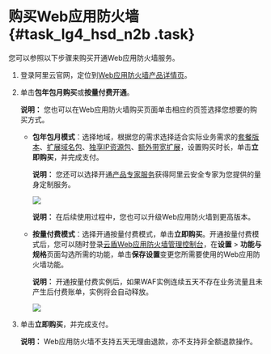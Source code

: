 # 购买Web应用防火墙 {#task_lg4_hsd_n2b .task}

您可以参照以下步骤来购买开通Web应用防火墙服务。

1.  登录阿里云官网，定位到[Web应用防火墙产品详情页](http://www.aliyun.com/product/waf)。 
2.  单击**包年包月购买**或**按量付费开通**。 

    **说明：** 您也可以在Web应用防火墙购买页面单击相应的页签选择您想要的购买方式。

    -   **包年包月模式**：选择地域，根据您的需求选择适合实际业务需求的[套餐版本](cn.zh-CN/产品定价/开通WAF/WAF各版本功能说明.md#)、[扩展域名包](cn.zh-CN/产品定价/开通WAF/扩展域名包.md#)、[独享IP资源包](cn.zh-CN/产品定价/开通WAF/独享IP包.md#)、[额外带宽扩展](cn.zh-CN/产品定价/开通WAF/额外带宽扩展说明.md#)，设置购买时长，单击**立即购买**，并完成支付。

        **说明：** 您还可以选择开通[产品专家服务](https://help.aliyun.com/document_detail/66961.html)获得阿里云安全专家为您提供的量身定制服务。

        ![](http://static-aliyun-doc.oss-cn-hangzhou.aliyuncs.com/assets/img/15539/15483839257280_zh-CN.png)

        **说明：** 在后续使用过程中，您也可以升级Web应用防火墙到更高版本。

    -   **按量付费模式**：选择开通按量付费模式，单击**立即购买**。开通按量付费模式后，您可以随时登录[云盾Web应用防火墙管理控制台](https://yundun.console.aliyun.com/?p=waf#/waf/cn/config)，在**设置** \> **功能与规格**页面勾选所需的功能，单击**保存设置**变更您所需要使用的Web应用防火墙功能。

        **说明：** 开通按量付费实例后，如果WAF实例连续五天不存在业务流量且未产生后付费账单，实例将会自动释放。

        ![](http://static-aliyun-doc.oss-cn-hangzhou.aliyuncs.com/assets/img/15539/15483839257281_zh-CN.png)

3.  单击**立即购买**，并完成支付。 

    **说明：** Web应用防火墙不支持五天无理由退款，亦不支持非全额退款操作。


